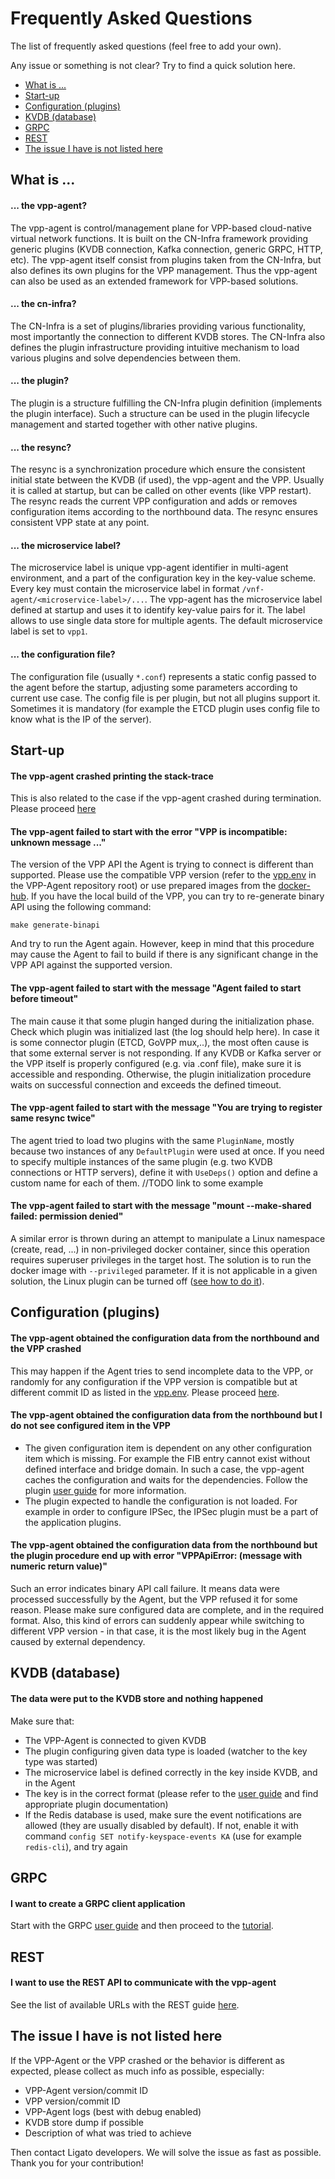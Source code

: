 # Frequently Asked Questions

The list of frequently asked questions (feel free to add your own).

Any issue or something is not clear? Try to find a quick solution here. 
* [What is ...](#whatis)
* [Start-up](#startup)
* [Configuration (plugins)](#config)
* [KVDB (database)](#kvdb)
* [GRPC](#grpc) 
* [REST](#rest) 
* [The issue I have is not listed here](#notlisted)

## <a name="whatis">What is ...</a>

#### ... the vpp-agent?
The vpp-agent is control/management plane for VPP-based cloud-native virtual network functions. It is built on the CN-Infra framework providing generic plugins (KVDB connection, Kafka connection, generic GRPC, HTTP, etc). The vpp-agent itself consist from plugins taken from the CN-Infra, but also defines its own plugins for the VPP management. Thus the vpp-agent can also be used as an extended framework for VPP-based solutions.

#### ... the cn-infra?
The CN-Infra is a set of plugins/libraries providing various functionality, most importantly the connection to different KVDB stores. The CN-Infra also defines the plugin infrastructure providing intuitive mechanism to load various plugins and solve dependencies between them.

#### ... the plugin?
The plugin is a structure fulfilling the CN-Infra plugin definition (implements the plugin interface). Such a structure can be used in the plugin lifecycle management and started together with other native plugins.

#### ... the resync?
The resync is a synchronization procedure which ensure the consistent initial state between the KVDB (if used), the vpp-agent and the VPP. Usually it is called at startup, but can be called on other events (like VPP restart). The resync reads the current VPP configuration and adds or removes configuration items according to the northbound data. The resync ensures consistent VPP state at any point.  

#### ... the microservice label?
The microservice label is unique vpp-agent identifier in multi-agent environment, and a part of the configuration key in the key-value scheme. Every key must contain the microservice label in format `/vnf-agent/<microservice-label>/...`. The vpp-agent has the microservice label defined at startup and uses it to identify key-value pairs for it. The label allows to use single data store for multiple agents. The default microservice label is set to `vpp1`. 

#### ... the configuration file?
The configuration file (usually `*.conf`) represents a static config passed to the agent before the startup, adjusting some parameters according to current use case. The config file is per plugin, but not all plugins support it. Sometimes it is mandatory (for example the ETCD plugin uses config file to know what is the IP of the server).

## <a name="startup">Start-up</a>

#### The vpp-agent crashed printing the stack-trace
This is also related to the case if the vpp-agent crashed during termination. Please proceed [here](#notlisted)

#### The vpp-agent failed to start with the error "VPP is incompatible: unknown message ..."
The version of the VPP API the Agent is trying to connect is different than supported. Please use the compatible VPP version (refer to the [vpp.env](https://github.com/ligato/vpp-agent/blob/master/vpp.env) in the VPP-Agent repository root) or use prepared images from the [docker-hub](https://hub.docker.com/r/ligato/vpp-agent).
If you have the local build of the VPP, you can try to re-generate binary API using the following command:
```
make generate-binapi
```
And try to run the Agent again. However, keep in mind that this procedure may cause the Agent to fail to build if there is any significant change in the VPP API against the supported version.

#### The vpp-agent failed to start with the message "Agent failed to start before timeout"
The main cause it that some plugin hanged during the initialization phase. Check which plugin was initialized last (the log should help here). In case it is some connector plugin (ETCD, GoVPP mux,..), the most often cause is that some external server is not responding. If any KVDB or Kafka server or the VPP itself is properly configured (e.g. via .conf file), make sure it is accessible and responding. Otherwise, the plugin initialization procedure waits on successful connection and exceeds the defined timeout. 

#### The vpp-agent failed to start with the message "You are trying to register same resync twice"
The agent tried to load two plugins with the same `PluginName`, mostly because two instances of any `DefaultPlugin` were used at once. If you need to specify multiple instances of the same plugin (e.g. two KVDB connections or HTTP servers), define it with `UseDeps()` option and define a custom name for each of them. //TODO link to some example

#### The vpp-agent failed to start with the message "mount --make-shared failed: permission denied"
A similar error is thrown during an attempt to manipulate a Linux namespace (create, read, ...) in non-privileged docker container, since this operation requires superuser privileges in the target host. The solution is to run the docker image with `--privileged` parameter. If it is not applicable in a given solution, the Linux plugin can be turned off ([see how to do it](Linux-Interface-plugin)).   

## <a name="config">Configuration (plugins)</a>

#### The vpp-agent obtained the configuration data from the northbound and the VPP crashed
This may happen if the Agent tries to send incomplete data to the VPP, or randomly for any configuration if the VPP version is compatible but at different commit ID as listed in the [vpp.env](https://github.com/ligato/vpp-agent/blob/master/vpp.env). Please proceed [here](#notlisted).

#### The vpp-agent obtained the configuration data from the northbound but I do not see configured item in the VPP
* The given configuration item is dependent on any other configuration item which is missing. For example the FIB entry cannot exist without defined interface and bridge domain. In such a case, the vpp-agent caches the configuration and waits for the dependencies. Follow the plugin [user guide](https://github.com/ligato/vpp-agent/wiki/user-guide#plugins-and-components) for more information. 
* The plugin expected to handle the configuration is not loaded. For example in order to configure IPSec, the IPSec plugin must be a part of the application plugins.

#### The vpp-agent obtained the configuration data from the northbound but the plugin procedure end up with error "VPPApiError: (message with numeric return value)"
Such an error indicates binary API call failure. It means data were processed successfully by the Agent, but the VPP refused it for some reason. Please make sure configured data are complete, and in the required format. Also, this kind of errors can suddenly appear while switching to different VPP version - in that case, it is the most likely bug in the Agent caused by external dependency.

## <a name="kvdb">KVDB (database)</a>

#### The data were put to the KVDB store and nothing happened
Make sure that:
* The VPP-Agent is connected to given KVDB
* The plugin configuring given data type is loaded (watcher to the key type was started)
* The microservice label is defined correctly in the key inside KVDB, and in the Agent
* The key is in the correct format (please refer to the [user guide](../user-guide/used/user-guide.md) and find appropriate plugin documentation)
* If the Redis database is used, make sure the event notifications are allowed (they are usually disabled by default). If not, enable it with command `config SET notify-keyspace-events KA` (use for example `redis-cli`), and try again

## <a name="grpc">GRPC</a>

#### I want to create a GRPC client application
Start with the GRPC [user guide](https://github.com/ligato/vpp-agent/wiki/GRPC) and then proceed to the [tutorial](https://github.com/ligato/vpp-agent/wiki/GRPC-tutorial).

## <a name="rest">REST</a>

#### I want to use the REST API to communicate with the vpp-agent
See the list of available URLs with the REST guide [here](https://github.com/ligato/vpp-agent/wiki/REST).

## <a name="notlisted">The issue I have is not listed here</a>

If the VPP-Agent or the VPP crashed or the behavior is different as expected, please collect as much info as possible, especially:
* VPP-Agent version/commit ID
* VPP version/commit ID
* VPP-Agent logs (best with debug enabled)
* KVDB store dump if possible
* Description of what was tried to achieve

Then contact Ligato developers. We will solve the issue as fast as possible. Thank you for your contribution!















